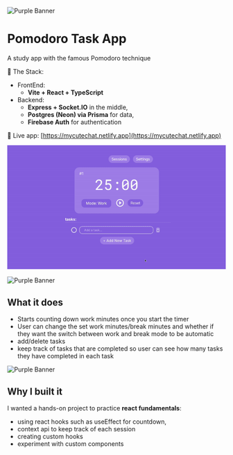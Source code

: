 ![Purple Banner](https://singlecolorimage.com/get/fac0e1/1000x50)

# Pomodoro Task App

A study app with the famous Pomodoro technique 

🪻 The Stack: 

* FrontEnd:
  - **Vite + React + TypeScript**
* Backend: 
  - **Express + Socket.IO** in the middle,
  - **Postgres (Neon) via Prisma** for data,
  - **Firebase Auth** for authentication

🪻 Live app: [https://mycutechat.netlify.app](https://mycutechat.netlify.app)  

![til](./src/live-demo.gif)

![Purple Banner](https://singlecolorimage.com/get/fac0e1/1000x50)

## What it does

- Starts counting down work minutes once you start the timer
- User can change the set work minutes/break minutes and whether if they want the switch between work and break mode to be automatic 
- add/delete tasks
- keep track of tasks that are completed so user can see how many tasks they have completed in each task 


![Purple Banner](https://singlecolorimage.com/get/fac0e1/1000x50)

## Why I built it

I wanted a hands-on project to practice **react fundamentals**:  
- using react hooks such as useEffect for countdown,  
- context api to keep track of each session
- creating custom hooks
- experiment with custom components


